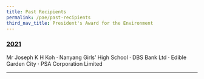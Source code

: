 ```yaml
---
title: Past Recipients
permalink: /pae/past-recipients
third_nav_title: President's Award for the Environment
---
```


### [2021](/pae/2021) 

Mr Joseph K H Koh · Nanyang Girls’ High School · DBS Bank Ltd · Edible Garden City · PSA Corporation Limited

------


